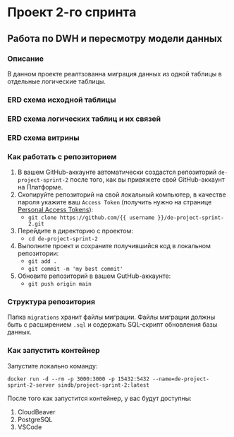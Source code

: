 # Проект 2-го спринта
## Работа по DWH и пересмотру модели данных

### Описание
В данном проекте реалтзованна миграция данных из одной таблицы в отдельные логические таблицы.
### ERD схема исходной таблицы

### ERD схема логических таблиц и их связей

### ERD схема витрины

### Как работать с репозиторием
1. В вашем GitHub-аккаунте автоматически создастся репозиторий `de-project-sprint-2` после того, как вы привяжете свой GitHub-аккаунт на Платформе.
2. Скопируйте репозиторий на свой локальный компьютер, в качестве пароля укажите ваш `Access Token` (получить нужно на странице [Personal Access Tokens](https://github.com/settings/tokens)):
	* `git clone https://github.com/{{ username }}/de-project-sprint-2.git`
3. Перейдите в директорию с проектом: 
	* `cd de-project-sprint-2`
4. Выполните проект и сохраните получившийся код в локальном репозитории:
	* `git add .`
	* `git commit -m 'my best commit'`
5. Обновите репозиторий в вашем GutHub-аккаунте:
	* `git push origin main`

### Структура репозитория
Папка `migrations` хранит файлы миграции. 
Файлы миграции должны быть с расширением `.sql` и содержать SQL-скрипт обновления базы данных.

### Как запустить контейнер
Запустите локально команду:

```
docker run -d --rm -p 3000:3000 -p 15432:5432 --name=de-project-sprint-2-server sindb/project-sprint-2:latest
```

После того как запустится контейнер, у вас будут доступны:
1. CloudBeaver
2. PostgreSQL
3. VSCode
